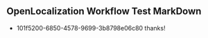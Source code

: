 ## OpenLocalization Workflow Test MarkDown
* 101f5200-6850-4578-9699-3b8798e06c80 
thanks!<!--HONumber=Mar16_HO4-->
